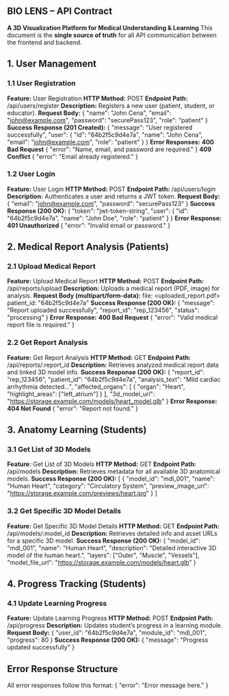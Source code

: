 ## BIO LENS – API Contract
**A 3D Visualization Platform for Medical Understanding & Learning**
This document is the **single source of truth** for all API communication between the frontend and backend.
## 1. User Management
### 1.1 User Registration
**Feature:** User Registration
**HTTP Method:** POST
**Endpoint Path:** /api/users/register
**Description:** Registers a new user (patient, student, or educator).
**Request Body:**
{
  "name": "John Cena",
  "email": "john@example.com",
  "password": "securePass123",
  "role": "patient"
}
**Success Response (201 Created):**
{
  "message": "User registered successfully",
  "user": {
    "id": "64b2f5c9d4e7a",
    "name": "John Cena",
    "email": "john@example.com",
    "role": "patient"
  }
}
**Error Responses:**
**400 Bad Request**
{ "error": "Name, email, and password are required." }
**409 Conflict**
{ "error": "Email already registered." }
### 1.2 User Login
**Feature:** User Login
**HTTP Method:** POST
**Endpoint Path:** /api/users/login
**Description:** Authenticates a user and returns a JWT token.
**Request Body:**
{
  "email": "john@example.com",
  "password": "securePass123"
}
**Success Response (200 OK):**
{
  "token": "jwt-token-string",
  "user": {
    "id": "64b2f5c9d4e7a",
    "name": "John Doe",
    "role": "patient"
  }
}
**Error Response:**
**401 Unauthorized**
{ "error": "Invalid email or password." }
## 2. Medical Report Analysis (Patients)
### 2.1 Upload Medical Report
**Feature:** Upload Medical Report
**HTTP Method:** POST
**Endpoint Path:** /api/reports/upload
**Description:** Uploads a medical report (PDF, image) for analysis.
**Request Body (multipart/form-data):**
file: <uploaded_report.pdf>
patient_id: "64b2f5c9d4e7a"
**Success Response (200 OK):**
{
  "message": "Report uploaded successfully",
  "report_id": "rep_123456",
  "status": "processing"
}
**Error Response:**
**400 Bad Request**
{ "error": "Valid medical report file is required." }
### 2.2 Get Report Analysis
**Feature:** Get Report Analysis
**HTTP Method:** GET
**Endpoint Path:** /api/reports/:report_id
**Description:** Retrieves analyzed medical report data and linked 3D model info.
**Success Response (200 OK):**
{
  "report_id": "rep_123456",
  "patient_id": "64b2f5c9d4e7a",
  "analysis_text": "Mild cardiac arrhythmia detected...",
  "affected_organs": [
    {
      "organ": "Heart",
      "highlight_areas": ["left_atrium"]
    }
  ],
  "3d_model_url": "https://storage.example.com/models/heart_model.glb"
}
**Error Response:**
**404 Not Found**
{ "error": "Report not found." }
## 3. Anatomy Learning (Students)
### 3.1 Get List of 3D Models
**Feature:** Get List of 3D Models
**HTTP Method:** GET
**Endpoint Path:** /api/models
**Description:** Retrieves metadata for all available 3D anatomical models.
**Success Response (200 OK):**
[
  {
    "model_id": "mdl_001",
    "name": "Human Heart",
    "category": "Circulatory System",
    "preview_image_url": "https://storage.example.com/previews/heart.jpg"
  }
]
### 3.2 Get Specific 3D Model Details
**Feature:** Get Specific 3D Model Details
**HTTP Method:** GET
**Endpoint Path:** /api/models/:model_id
**Description:** Retrieves detailed info and asset URLs for a specific 3D model.
**Success Response (200 OK):**
{
  "model_id": "mdl_001",
  "name": "Human Heart",
  "description": "Detailed interactive 3D model of the human heart.",
  "layers": ["Outer", "Muscle", "Vessels"],
  "model_file_url": "https://storage.example.com/models/heart.glb"
}
## 4. Progress Tracking (Students)
### 4.1 Update Learning Progress
**Feature:** Update Learning Progress
**HTTP Method:** POST
**Endpoint Path:** /api/progress
**Description:** Updates student’s progress in a learning module.
**Request Body:**
{
  "user_id": "64b2f5c9d4e7a",
  "module_id": "mdl_001",
  "progress": 80
}
**Success Response (200 OK):**
{ "message": "Progress updated successfully" }
## Error Response Structure
All error responses follow this format:
{ "error": "Error message here." }
